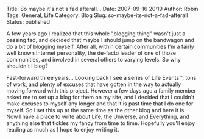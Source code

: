 Title: So maybe it's not a fad afterall...
Date: 2007-09-16 20:19
Author: Robin
Tags: General, Life
Category: Blog
Slug: so-maybe-its-not-a-fad-afterall
Status: published

A few years ago I realized that this whole "blogging thing" wasn't just
a passing fad, and decided that maybe I should jump on the bandwagon and
do a bit of blogging myself. After all, within certain communities I'm a
fairly well known Internet personality, the de-facto leader of one of
those communities, and involved in several others to varying levels. So
why shouldn't I blog?

Fast-forward three years... Looking back I see a series of Life Events™,
tons of work, and plenty of excuses that have gotten in the way to
actually moving forward with this project. However a few days ago a
family member asked me to set up a blog for them on my site, and I
decided that I couldn't make excuses to myself any longer and that it is
past time that I do one for myself. So I set this up at the same time as
the other blog and here it is. Now I have a place to write about [Life,
the Universe, and Everything](/pages/about-42.html), and
anything else that tickles my fancy from time to time. Hopefully you'll
enjoy reading as much as I hope to enjoy writing it.

